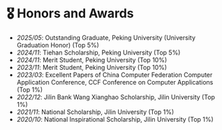 # 🎖 Honors and Awards
- *2025/05*: Outstanding Graduate, Peking University (University Graduation Honor) (Top 5%)
- *2024/11*: Tiehan Scholarship, Peking University (Top 5%)
- *2024/11*: Merit Student, Peking University (Top 10%)
- *2023/11*: Merit Student, Peking University (Top 10%)
- *2023/03*: Excellent Papers of China Computer Federation Computer Application Conference, CCF Conference on Computer Applications (Top 1%)
- *2022/12*: Jilin Bank Wang Xianghao Scholarship, Jilin University (Top 1%)
- *2021/11*: National Scholarship, Jilin University (Top 1%)
- *2020/10*: National Inspirational Scholarship, Jilin University (Top 1%)